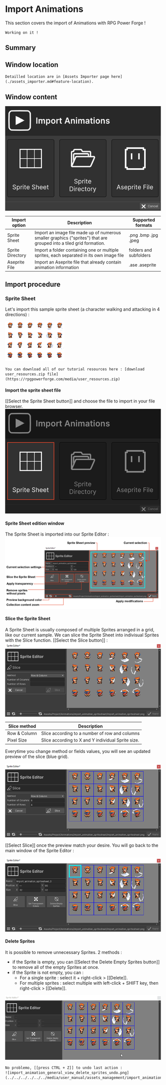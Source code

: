 # Import Animations

This section covers the import of Animations with RPG Power Forge !

```admonish warning title="🛠️"
Working on it !
```

## Summary

## Window location

```admonish example title="Window location"
Detailled location are in [Assets Importer page here](./assets_importer.md#feature-location).
```

## Window content
![import_animation_window.png](../../../../../../media/user_manual/assets_management/import_animation/import_animation_window.png)

Import option|Description|Supported formats
--------|--------|--------
Sprite Sheet|Import an image file made up of numerous smaller graphics ("sprites") that are grouped into a tiled grid formation.|.png .bmp .jpg .jpeg
Sprite Directory|Import a folder containing one or multiple sprites, each separated in its own image file|folders and subfolders
Aseprite File| Import an Aseprite file that already contain animation information|.ase .aseprite

## Import procedure

### Sprite Sheet

Let's import this sample sprite sheet (a character walking and attacking in 4 directions) :

![import_animation_spritesheet.png](../../../../../../media/user_resources/import_animation_spritesheet.png)

```admonish tip title="User manual resources :import_animation_spritesheet.png"
You can download all of our tutorial resources here : [download user_resources.zip file](https://rpgpowerforge.com/media/user_resources.zip)
```

#### Import the sprite sheet file
[[Select the Sprite Sheet button]] and choose the file to import in your file browser.
![import_animation_window_sprite_sheet.png](../../../../../../media/user_manual/assets_management/import_animation/import_animation_window_sprite_sheet.png)

#### Sprite Sheet edition window
The Sprite Sheet is imported into our Sprite Editor :
![import_animation_general_view.png](../../../../../../media/user_manual/assets_management/import_animation/import_animation_general_view.png)


#### Slice the Sprite Sheet
A Sprite Sheet is usually composed of multiple Sprites arranged in a grid, like our current sample. We can slice the Sprite Sheet into indivisual Sprites with the Slice function. [[Select the Slice button]] :
![import_animation_slice_view_no_slice.png](../../../../../../media/user_manual/assets_management/import_animation/import_animation_slice_view_no_slice.png)

Slice method|Description
--------|--------
Row & Column | Slice according to a number of row and columns
Pixel Size | Slice according to X and Y individual Sprite size.

Everytime you change method or fields values, you will see an updated preview of the slice (blue grid).

![import_animation_slice_view_no_slice.png](../../../../../../media/user_manual/assets_management/import_animation/import_animation_slice_view_row_column.png)

[[Select Slice]] once the preview match your desire. You will go back to the main window of the Sprite Editor :

![import_animation_general_view_sliced.png](../../../../../../media/user_manual/assets_management/import_animation/import_animation_general_view_sliced.png)

#### Delete Sprites

It is possible to remove unnecessary Sprites. 2 methods :
 * if the Sprite is empty, you can [[Select the Delete Empty Sprites button]] to remove all of the empty Sprites at once.
 * if the Sprite is not empty, you can :
     * For a single sprite : select it + right-click > [[Delete]].
     * For multiple sprites : select multiple with left-click + SHIFT key, then right-click > [[Delete]].

![import_animation_general_view_delete_sprites.png](../../../../../../media/user_manual/assets_management/import_animation/import_animation_general_view_delete_sprites.gif)


```admonish example title="Oops, I need to undo"
No problemo, [[press CTRL + Z]] to undo last action :
![import_animation_general_view_delete_sprites_undo.png](../../../../../../media/user_manual/assets_management/import_animation/import_animation_general_view_delete_sprites_undo.gif)
```
